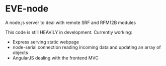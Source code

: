 EVE-node
========

A node.js server to deal with remote SRF and RFM12B modules

This code is still HEAVILY in development.
Currently working:
* Express serving static webpage
* node-serial connection reading incoming data and updating an array of objects
* AngularJS dealing with the frontend MVC